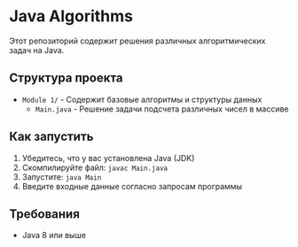 # Java Algorithms

Этот репозиторий содержит решения различных алгоритмических задач на Java.

## Структура проекта

- `Module 1/` - Содержит базовые алгоритмы и структуры данных
  - `Main.java` - Решение задачи подсчета различных чисел в массиве

## Как запустить

1. Убедитесь, что у вас установлена Java (JDK)
2. Скомпилируйте файл: `javac Main.java`
3. Запустите: `java Main`
4. Введите входные данные согласно запросам программы

## Требования

- Java 8 или выше
